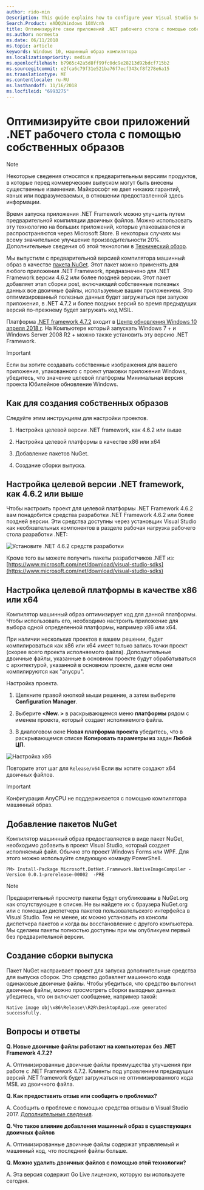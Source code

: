 ```yaml
---
author: rido-min
Description: This guide explains how to configure your Visual Studio Solution to optimize the application binaries with native images.
Search.Product: eADQiWindows 10XVcnh
title: Оптимизируйте свои приложений .NET рабочего стола с помощью собственных образов
ms.author: normesta
ms.date: 06/11/2018
ms.topic: article
keywords: Windows 10, машинный образ компилятора
ms.localizationpriority: medium
ms.openlocfilehash: b7965c42a5d8ff99fc0dc9e28213d92bdcf715b2
ms.sourcegitcommit: e2fca6c79f31e521ba76f7ecf343cf8f278e6a15
ms.translationtype: MT
ms.contentlocale: ru-RU
ms.lasthandoff: 11/16/2018
ms.locfileid: "6993275"
---
```

# <a name="optimize-your-net-desktop-apps-with-native-images"></a>Оптимизируйте свои приложений .NET рабочего стола с помощью собственных образов

> [!NOTE]
> Некоторые сведения относятся к предварительным версиям продуктов, в которые перед коммерческим выпуском могут быть внесены существенные изменения. Майкрософт не дает никаких гарантий, явных или подразумеваемых, в отношении предоставленной здесь информации.

Время запуска приложения .NET Framework можно улучшить путем предварительной компиляции двоичных файлов. Можно использовать эту технологию на больших приложений, которые упаковываются и распространяются через Microsoft Store. В некоторых случаях мы всему значительное улучшение производительности 20%. Дополнительные сведения об этой технологии в [Технический обзор](https://github.com/dotnet/coreclr/blob/master/Documentation/botr/readytorun-overview.md).

Мы выпустили с предварительной версией компилятора машинный образ в качестве [пакета NuGet](https://www.nuget.org/packages/Microsoft.DotNet.Framework.NativeImageCompiler). Этот пакет можно применять для любого приложения .NET Framework, предназначено для .NET Framework версии 4.6.2 или более поздней версии. Этот пакет добавляет этап сборки post, включающий собственные полезных данных все двоичные файлы, используемые вашим приложением. Это оптимизированный полезных данных будет загружаться при запуске приложения, в .NET 4.7.2 и более поздних версий во время предыдущих версий по-прежнему будет загружать код MSIL.

Платформа [.NET framework 4.7.2](https://blogs.msdn.microsoft.com/dotnet/2018/04/30/announcing-the-net-framework-4-7-2/) входит в [Центр обновления Windows 10 апреля 2018 г](https://blogs.windows.com/windowsexperience/2018/04/30/how-to-get-the-windows-10-april-2018-update/). На Компьютере который запускать Windows 7 + и Windows Server 2008 R2 + можно также установить эту версию .NET Framework.

> [!IMPORTANT]
> Если вы хотите создавать собственные изображения для вашего приложения, упакованного с проект упаковки приложения Windows, убедитесь, что значение целевой платформы Минимальная версия проекта Юбилейное обновление Windows.

## <a name="how-to-produce-native-images"></a>Как для создания собственных образов

Следуйте этим инструкциям для настройки проектов.

1. Настройка целевой версии .NET framework, как 4.6.2 или выше

2. Настройка целевой платформы в качестве x86 или x64 

3. Добавление пакетов NuGet.

4. Создание сборки выпуска.

## <a name="configure-the-target-framework-as-462-or-above"></a>Настройка целевой версии .NET framework, как 4.6.2 или выше

Чтобы настроить проект для целевой платформы .NET Framework 4.6.2 вам понадобится средства разработки .NET Framework 4.6.2 или более поздней версии. Эти средства доступны через установщик Visual Studio как необязательных компонентов в разделе рабочая нагрузка рабочего стола разработки .NET:

![Установите .NET 4.6.2 средств разработки](images/desktop-to-uwp/install-4.6.2-devpack.png)

Кроме того вы можете получить пакеты разработчиков .NET из:[https://www.microsoft.com/net/download/visual-studio-sdks](https://www.microsoft.com/net/download/visual-studio-sdks)

## <a name="configure-the-target-platform-as-x86-or-x64"></a>Настройка целевой платформы в качестве x86 или x64

Компилятор машинный образ оптимизирует код для данной платформы. Чтобы использовать его, необходимо настроить приложение для выбора одной определенной платформы, например x86 или x64.

При наличии нескольких проектов в вашем решении, будет компилироваться как x86 или x64 имеет только запись точки проект (скорее всего проекта исполняемого файла). Дополнительные двоичные файлы, указанные в основном проекте будут обрабатываться с архитектурой, указанной в основном проекте, даже если они компилируются как "anycpu".

Настройка проекта.

1. Щелкните правой кнопкой мыши решение, а затем выберите **Configuration Manager**.

2. Выберите **<New. >** в раскрывающемся меню **платформы** рядом с именем проекта, который создает исполняемого файла.

3. В диалоговом окне **Новая платформа проекта** убедитесь, что в раскрывающемся списке **Копировать параметры из** задан **Любой ЦП**.

![Настройка x86](images/desktop-to-uwp/configure-x86.png)

Повторите этот шаг для `Release/x64` Если вы хотите создают x64 двоичных файлов.

>[!IMPORTANT]
> Конфигурация AnyCPU не поддерживается с помощью компилятора машинный образ.

## <a name="add-the-nuget-packages"></a>Добавление пакетов NuGet

Компилятор машинный образ предоставляется в виде пакет NuGet, необходимо добавить в проект Visual Studio, который создает исполняемый файл. Обычно это проект Windows Forms или WPF. Для этого можно используйте следующую команду PowerShell.

```PS
PM> Install-Package Microsoft.DotNet.Framework.NativeImageCompiler -Version 0.0.1-prerelease-00002  -PRE
```

> [!NOTE]
> Предварительный просмотр пакеты будут опубликованы в NuGet.org как отсутствующее в списке. Не вы найдете их с браузера NuGet.org или с помощью диспетчера пакетов пользовательского интерфейса в Visual Studio. Тем не менее, их можно установить из консоли диспетчера пакетов и когда вы восстановление с другого компьютера. Мы сделаем пакеты полностью доступны при мы опубликуем первый без предварительной версии.

## <a name="create-a-release-build"></a>Создание сборки выпуска

Пакет NuGet настраивает проект для запуска дополнительные средства для выпуска сборок. Это средство добавляет машинного кода одинаковые двоичные файлы.
Чтобы убедиться, что средство выполнил двоичные файлы, можно просмотреть сборки выходных данных убедитесь, что он включает сообщение, например такой:

```
Native image obj\x86\Release\\R2R\DesktopApp1.exe generated successfully.
```

## <a name="faq"></a>Вопросы и ответы

**Q. Новые двоичные файлы работают на компьютерах без .NET Framework 4.7.2?**

А. Оптимизированные двоичные файлы преимущества улучшения при работе с .NET Framework 4.7.2. Клиенты под управлением предыдущих версий .NET framework будет загружаться не оптимизированного кода MSIL из двоичного файла.

**Q. Как предоставить отзыв или сообщить о проблемах?**

А. Сообщить о проблеме с помощью средства отзывы в Visual Studio 2017. [Дополнительные сведения](https://docs.microsoft.com/visualstudio/ide/how-to-report-a-problem-with-visual-studio-2017).

**Q. Что такое влияние добавления машинный образ в существующих двоичных файлов**

А. Оптимизированные двоичные файлы содержат управляемый и машинный код, что последний файлы больше.

**Q. Можно удалить двоичных файлов с помощью этой технологии?**

А. Эта версия содержит Go Live лицензию, которую вы используете сегодня.
